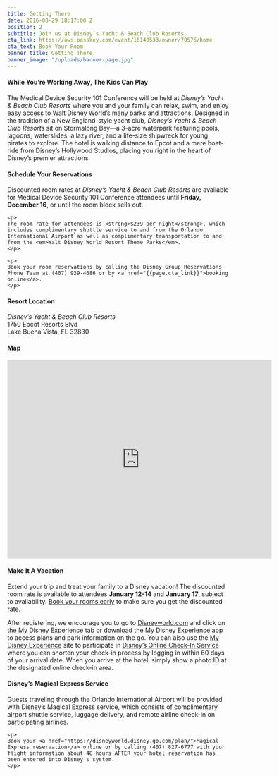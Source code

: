 ```yaml
---
title: Getting There
date: 2016-08-29 18:17:00 Z
position: 2
subtitle: Join us at Disney’s Yacht & Beach Club Resorts
cta_link: https://aws.passkey.com/event/16140533/owner/70576/home
cta_text: Book Your Room
banner_title: Getting There
banner_image: "/uploads/banner-page.jpg"
---
```


<div class="row">
  <div class="col-sm-6 Content">
    <h4 class="Home-title">While You’re Working Away, The Kids Can Play</h4>
    <p>The Medical Device Security 101 Conference will be held at <em>Disney’s Yacht & Beach Club Resorts</em> where you and your family can relax, swim, and enjoy easy access to Walt Disney World’s many parks and attractions. Designed in the tradition of a New England-style yacht club, <em>Disney’s Yacht & Beach Club Resorts</em> sit on Stormalong Bay—a 3-acre waterpark featuring pools, lagoons, waterslides, a lazy river, and a life-size shipwreck for young pirates to explore. The hotel is walking distance to Epcot and a mere boat-ride from Disney’s Hollywood Studios, placing you right in the heart of Disney’s premier attractions.</p>
  </div>
  <div class="col-sm-6 Content">
    <h4 class="Home-title">Schedule Your Reservations</h4>
    <p>
    Discounted room rates at <em>Disney’s Yacht & Beach Club Resorts</em> are available for Medical Device Security 101 Conference attendees until <strong>Friday, December 16</strong>, or until the room block sells out.
    </p>

    <p>
    The room rate for attendees is <strong>$239 per night</strong>, which includes complimentary shuttle service to and from the Orlando International Airport as well as complimentary transportation to and from the <em>Walt Disney World Resort Theme Parks</em>.
    </p>

    <p>
    Book your room reservations by calling the Disney Group Reservations Phone Team at (407) 939-4686 or by <a href="{{page.cta_link}}">booking online</a>.
    </p>
  </div>
</div>

<div class="row">
  <div class="col-sm-4 Content">
    <h4 class="Home-title">Resort Location</h4>
    <p>
    <em>Disney’s Yacht & Beach Club Resorts</em><br>
    1750 Epcot Resorts Blvd <br>
    Lake Buena Vista, FL 32830
    </p>
  </div>
  <div class="col-sm-8 Content">
    <h4 class="Home-title">Map</h4>
    <div class="embed-responsive embed-responsive-16by9">
      <iframe class="embed-responsive-item" src="https://www.google.com/maps/embed?pb=!1m14!1m8!1m3!1d14042.40747734434!2d-81.55839!3d28.370884!3m2!1i1024!2i768!4f13.1!3m3!1m2!1s0x0%3A0x69d8b01d16439b6d!2sDisney&#39;s+Yacht+Club+Resort!5e0!3m2!1sen!2sca!4v1474003500382" width="600" height="450" frameborder="0" style="border:0" allowfullscreen></iframe>
    </div>
  </div>
</div>

<div class="row">
  <div class="col-sm-6 Content">
    <h4 class="Home-title">Make It A Vacation</h4>
    <p>
    Extend your trip and treat your family to a Disney vacation! The discounted room rate is available to attendees <strong>January 12-14</strong> and <strong>January 17</strong>, subject to availability. <a href="{{page.cta_link}}">Book your rooms early</a> to make sure you get the discounted rate.
    </p>
    <p>
    After registering, we encourage you to go to <a href="https://disneyworld.disney.go.com/">Disneyworld.com</a> and click on the My Disney Experience tab or download the My Disney Experience app to access plans and park information on the go. You can also use the <a href="https://disneyworld.disney.go.com/plan/">My Disney Experience</a> site to participate in <a href="https://disneyworld.disney.go.com/plan/">Disney’s Online Check-In Service</a> where you can shorten your check-in process by logging in within 60 days of your arrival date. When you arrive at the hotel, simply show a photo ID at the designated online check-in area.
    </p>
  </div>
  <div class="col-sm-6 Content">
    <h4 class="Home-title">Disney’s Magical Express Service</h4>
    <p>
    Guests traveling through the Orlando International Airport will be provided with Disney’s Magical Express service, which consists of complimentary airport shuttle service, luggage delivery, and remote airline check-in on participating airlines.
    </p>

    <p>
    Book your <a href="https://disneyworld.disney.go.com/plan/">Magical Express reservation</a> online or by calling (407) 827-6777 with your flight information about 48 hours AFTER your hotel reservation has been entered into Disney’s system.
    </p>
  </div>
</div>
